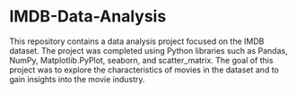 # IMDB-Data-Analysis
This repository contains a data analysis project focused on the IMDB dataset. The project was completed using Python libraries such as Pandas, NumPy, Matplotlib.PyPlot, seaborn, and scatter_matrix. The goal of this project was to explore the characteristics of movies in the dataset and to gain insights into the movie industry.
